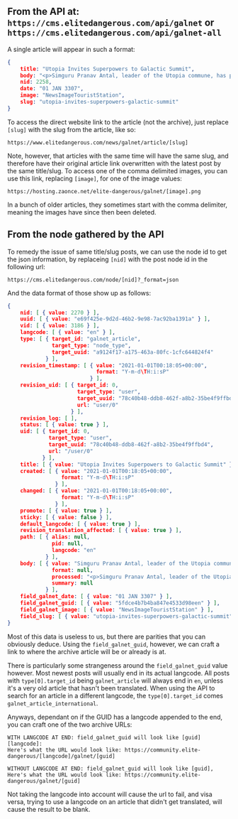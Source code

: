 ## From the API at: `https://cms.elitedangerous.com/api/galnet` or `https://cms.elitedangerous.com/api/galnet-all`

A single article will appear in such a format:
```json
{
    title: "Utopia Invites Superpowers to Galactic Summit",
    body: "<p>Simguru Pranav Antal, leader of the Utopia commune, has proposed hosting a diplomatic conference for the governments of all three superpowers.<br /> The intention is to provide a neutral location to discuss key issues such as the renewed Thargoid attacks, the Marlinist refugee crisis, and hostilities between the Empire and the Federation.<br /> Details have been sent to the Alliance Assembly, Federal Congress and Imperial Senate. Pranav Antal has also broadcast his invitation across all media channels:<br /> “It is not Utopia’s tradition to become involved with politics, but recent events are of great concern to us all. Interstellar war, terrorism, alien incursion and economic collapse are the new four dark horsemen that threaten humanity’s future.”<br /> “We therefore offer to host a Galactic Summit where the Alliance, Empire and Federation may debate these problems peacefully. My sincere hope is that the heads of state grasp this opportunity to resolve their differences and create solutions that benefit their peoples.”<br /> Utopia is an independent society with a focus on using highly advanced technology to increase quality of life. Should this Galactic Summit take place, it would be the first diplomatic meeting of all three superpower governments.</p> ",
    nid: 2258,
    date: "01 JAN 3307",
    image: "NewsImageTouristStation",
    slug: "utopia-invites-superpowers-galactic-summit"
}
```

To access the direct website link to the article (not the archive), just replace `[slug]` with the slug from the article, like so:
```
https://www.elitedangerous.com/news/galnet/article/[slug]
```
Note, however, that articles with the same time will have the same slug, and therefore have their original article link overwritten with the latest post by the same title/slug.
To access one of the comma delimited images, you can use this link, replacing `[image]`, for one of the image values:
```
https://hosting.zaonce.net/elite-dangerous/galnet/[image].png
```
In a bunch of older articles, they sometimes start with the comma delimiter, meaning the images have since then been deleted.

## From the node gathered by the API

To remedy the issue of same title/slug posts, we can use the node id to get the json information, by replaceing `[nid]` with the post node id in the following url:
```
https://cms.elitedangerous.com/node/[nid]?_format=json
```

And the data format of those show up as follows:
```json
{
    nid: [ { value: 2270 } ],
    uuid: [ { value: "e69f425e-9d2d-46b2-9e98-7ac92ba1391a" } ],
    vid: [ { value: 3186 } ],
    langcode: [ { value: "en" } ],
    type: [ { target_id: "galnet_article",
              target_type: "node_type",
              target_uuid: "a9124f17-a175-463a-80fc-1cfc644824f4"
            } ],
    revision_timestamp: [ { value: "2021-01-01T00:18:05+00:00",
                            format: "Y-m-d\TH:i:sP"
                          } ],
    revision_uid: [ { target_id: 0,
                      target_type: "user",
                      target_uuid: "78c40b48-ddb8-462f-a8b2-35be4f9ffbd4",
                      url: "user/0"
                    } ],
    revision_log: [ ],
    status: [ { value: true } ],
    uid: [ { target_id: 0,
             target_type: "user",
             target_uuid: "78c40b48-ddb8-462f-a8b2-35be4f9ffbd4",
             url: "/user/0"
           } ],
    title: [ { value: "Utopia Invites Superpowers to Galactic Summit" } ],
    created: [ { value: "2021-01-01T00:18:05+00:00",
                 format: "Y-m-d\TH:i:sP"
               } ],
    changed: [ { value: "2021-01-01T00:18:05+00:00",
                 format: "Y-m-d\TH:i:sP"
               } ],
    promote: [ { value: true } ],
    sticky: [ { value: false } ],
    default_langcode: [ { value: true } ],
    revision_translation_affected: [ { value: true } ],
    path: [ { alias: null,
              pid: null,
              langcode: "en"
            } ],
    body: [ { value: "Simguru Pranav Antal, leader of the Utopia commune, has proposed hosting a diplomatic conference for the governments of all three superpowers. The intention is to provide a neutral location to discuss key issues such as the renewed Thargoid attacks, the Marlinist refugee crisis, and hostilities between the Empire and the Federation. Details have been sent to the Alliance Assembly, Federal Congress and Imperial Senate. Pranav Antal has also broadcast his invitation across all media channels: “It is not Utopia’s tradition to become involved with politics, but recent events are of great concern to us all. Interstellar war, terrorism, alien incursion and economic collapse are the new four dark horsemen that threaten humanity’s future.” “We therefore offer to host a Galactic Summit where the Alliance, Empire and Federation may debate these problems peacefully. My sincere hope is that the heads of state grasp this opportunity to resolve their differences and create solutions that benefit their peoples.” Utopia is an independent society with a focus on using highly advanced technology to increase quality of life. Should this Galactic Summit take place, it would be the first diplomatic meeting of all three superpower governments.",
              format: null,
              processed: "<p>Simguru Pranav Antal, leader of the Utopia commune, has proposed hosting a diplomatic conference for the governments of all three superpowers.<br /> The intention is to provide a neutral location to discuss key issues such as the renewed Thargoid attacks, the Marlinist refugee crisis, and hostilities between the Empire and the Federation.<br /> Details have been sent to the Alliance Assembly, Federal Congress and Imperial Senate. Pranav Antal has also broadcast his invitation across all media channels:<br /> “It is not Utopia’s tradition to become involved with politics, but recent events are of great concern to us all. Interstellar war, terrorism, alien incursion and economic collapse are the new four dark horsemen that threaten humanity’s future.”<br /> “We therefore offer to host a Galactic Summit where the Alliance, Empire and Federation may debate these problems peacefully. My sincere hope is that the heads of state grasp this opportunity to resolve their differences and create solutions that benefit their peoples.”<br /> Utopia is an independent society with a focus on using highly advanced technology to increase quality of life. Should this Galactic Summit take place, it would be the first diplomatic meeting of all three superpower governments.</p> ",
              summary: null
            } ],
    field_galnet_date: [ { value: "01 JAN 3307" } ],
    field_galnet_guid: [ { value: "5fdce4b7b4ba847e4533d98een" } ],
    field_galnet_image: [ { value: "NewsImageTouristStation" } ],
    field_slug: [ { value: "utopia-invites-superpowers-galactic-summit" } ],
}
```

Most of this data is useless to us, but there are parities that you can obviously deduce. Using the `field_galnet_guid`, however, we can craft a link to where the archive article will be or already is at.

There is particularly some strangeness around the `field_galnet_guid` value however. Most newest posts will usually end in its actual langcode. All posts with `type[0].target_id` being `galnet_article` will always end in `en`, unless it's a very old article that hasn't been translated. When using the API to search for an article in a different langcode, the `type[0].target_id` comes `galnet_article_international`.

Anyways, dependant on if the GUID has a langcode appended to the end, you can craft one of the two archive URLs:
```
WITH LANGCODE AT END: field_galnet_guid will look like [guid][langcode]:
Here's what the URL would look like: https://community.elite-dangerous/[langcode]/galnet/[guid]

WITHOUT LANGCODE AT END: field_galnet_guid will look like [guid],
Here's what the URL would look like: https://community.elite-dangerous/galnet/[guid]
```

Not taking the langcode into account will cause the url to fail, and visa versa, trying to use a langcode on an article that didn't get translated, will cause the result to be blank.
